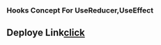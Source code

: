 ### Hooks Concept For UseReducer,UseEffect

## Deploye Link[click](https://modest-curie-cea0c8.netlify.app/)
